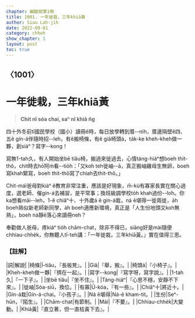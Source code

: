 ```yaml
---
chapter: 鹹酸甜第1冊
title: 1001. 一年徙栽，三年khiā黃
author: Siau Lah-jih
date: 2022-09-01
category: chheh
show_chapter: 1
layout: post
toc: true
---
```


## 〈1001〉
# 一年徙栽，三年khiā黃
> **Chi̍t nî sóa chai, saⁿ nî khiā n̂g**

四十外冬前tī國民學校（國小）讀冊ê時，每日放學轉到厝--ni̍h，厝邊隔壁ê四、五ê gín-á伴隨時招--leh，有ê搬椅條，有ê giâ椅頭á，ta̍k-ke kheh-kheh做一夥，創siáⁿ？寫字--kong！

寫無1-tah久，有人開始坐bē tiâu椅，搬過來徙過去，心情táng-hiáⁿ想boeh thit-thô，chit時去hō͘阿ḿ看--tio̍h：「又koh teh徙岫--ā，真正搬岫雞母生無卵，boeh寫khah緊寫，boeh thit-thô寫了chiah去thit-thô。」

Chit-mái爸母對kiáⁿ ê教育非常注重，應該是好現象，m̄-kú有寡家長實在關心過度，選老師、催gín-á去補習，是平常事；換班級調學校to̍h khah過份--lo͘h。你ka想看māi--leh，1-ê chiâⁿ十、十外歲á ê gín-á栽，ná ē堪得一徙兩徙，a̍h boeh熟似新老師新同學，a̍h boeh適應新環境，真正是「人生份地頭又koh無熟」，boeh ná靜ē落心來讀冊neh？

奉勸做人爸母，疼kiáⁿ tio̍h chām-chat，除非不得已，siāng好是mài隨便chhiau-chhe̍k，你無聽人tī-teh講：「一年徙栽，三年khiā黃。」實在值得三思。

### 【註解】

|詞|解說|
|椅條|Í-tiâu，『長板凳』。|
|Giâ|『舉，搬』。|
|椅頭á|『小椅子』。|
|Kheh-kheh做一夥|『擠在一起』。|
|寫字--kong|『寫字呀，寫字說』。|
|1-tah久|『一下子』。|
|坐bē tiâu|『坐不住』。|
|Táng-hiáⁿ|『心思不穩，安靜不下來』。|
|徙岫|Sóa-siū，換位。|
|有寡|Ū-kóa，『有一些』。|
|Chiâⁿ十|將近十。|
|Gín-á栽|Gín-á-chai。『小孩子』。|
|Ná ē堪得|Ná-ē kham-tit。|
|生份|Seⁿ-hūn，『陌生』。|
|Chām-chat|有節制。|
|Mài|『不要』。|
|Chhiau-chhe̍k|大變動。|
|Khiā黃|『直立著，但一直枯黃下去』。|